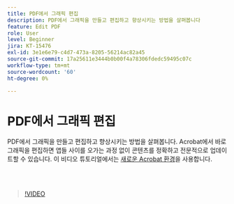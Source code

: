 ```yaml
---
title: PDF에서 그래픽 편집
description: PDF에서 그래픽을 만들고 편집하고 향상시키는 방법을 살펴봅니다
feature: Edit PDF
role: User
level: Beginner
jira: KT-15476
exl-id: 3e1e6e79-c4d7-473a-8205-56214ac82a45
source-git-commit: 17a25611e3444b0b00f4a78306fdedc59495c07c
workflow-type: tm+mt
source-wordcount: '60'
ht-degree: 0%

---
```


# PDF에서 그래픽 편집

PDF에서 그래픽을 만들고 편집하고 향상시키는 방법을 살펴봅니다. Acrobat에서 바로 그래픽을 편집하면 앱들 사이를 오가는 과정 없이 콘텐츠를 정확하고 전문적으로 업데이트할 수 있습니다. 이 비디오 튜토리얼에서는 [새로운 Acrobat 환경](new-workspace.md)을 사용합니다.

<br> 

>[!VIDEO](https://video.tv.adobe.com/v/3431260?enablevpops&quality=12&learn=on&hidetitle=true)
